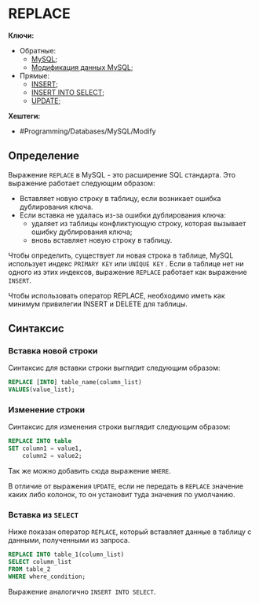 
# REPLACE

**Ключи:**
- Обратные:
	- [MySQL](MySQL);
	- [Модификация данных MySQL](mysql-modifying-data);
- Прямые:
	- [INSERT](mysql-insert);
	- [INSERT INTO SELECT](mysql-insert-select);
	- [UPDATE](mysql-update);

**Хештеги:** 
- #Programming/Databases/MySQL/Modify

## Определение

Выражение `REPLACE` в MySQL - это расширение SQL стандарта. Это выражение работает следующим образом:

- Вставляет новую строку в таблицу, если возникает ошибка дублирования ключа.
- Если вставка не удалась из-за ошибки дублирования ключа:
	- удаляет из таблицы конфликтующую строку, которая вызывает ошибку дублирования ключа;
	- вновь вставляет новую строку в таблицу.

Чтобы определить, существует ли новая строка в таблице, MySQL использует индекс `PRIMARY KEY` или `UNIQUE KEY` . Если в таблице нет ни одного из этих индексов, выражение `REPLACE` работает как выражение `INSERT`.

Чтобы использовать оператор REPLACE, необходимо иметь как минимум привилегии INSERT и DELETE для таблицы.

## Синтаксис

### Вставка новой строки

Синтаксис для вставки строки выглядит следующим образом:

```sql
REPLACE [INTO] table_name(column_list)
VALUES(value_list);
```

### Изменение строки

Синтаксис для изменения строки выглядит следующим образом:

```sql
REPLACE INTO table
SET column1 = value1,
    column2 = value2;
```

Так же можно добавить сюда выражение `WHERE`.

В отличие от выражения `UPDATE`, если не передать в `REPLACE` значение каких либо колонок, то он установит туда значения по умолчанию.

### Вставка из `SELECT`

Ниже показан оператор `REPLACE`, который вставляет данные в таблицу с данными, полученными из запроса.

```sql
REPLACE INTO table_1(column_list)
SELECT column_list
FROM table_2
WHERE where_condition;
```

Выражение аналогично `INSERT INTO SELECT`.


